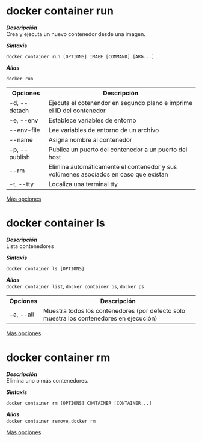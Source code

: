 # docker container run

***Descripción***  
Crea y ejecuta un nuevo contenedor desde una imagen.  

***Sintaxis***  
```
docker container run [OPTIONS] IMAGE [COMMAND] [ARG...]
```

***Alias***  
```
docker run
```

<table>
  <tr>
    <th>Opciones</th>
    <th>Descripción</th>
  </tr>
  <tr>
    <td>-d, --detach</td>
    <td>Ejecuta el cotenendor en segundo plano e imprime el ID del contenedor</td>
  </tr>
  <tr>
    <td>-e, --env</td>
    <td>Establece variables de entorno</td>
  </tr>
  <tr>
    <td>--env-file</td>
    <td>Lee variables de entorno de un archivo</td>
  </tr>
  <tr>
    <td>--name</td>
    <td>Asigna nombre al contenedor</td>
  </tr>
  <tr>
    <td>-p, --publish</td>
    <td>Publica un puerto del contenedor a un puerto del host</td>
  </tr>
  <tr>
    <td>--rm</td>
    <td>Elimina automáticamente el contenedor y sus volúmenes asociados en caso que existan</td>
  </tr>
  <tr>
    <td>-t, --tty</td>
    <td>Localiza una terminal tty</td>
  </tr>
</table>

[Más opciones](https://docs.docker.com/reference/cli/docker/container/run/)  

# docker container ls

***Descripción***  
Lista contenedores  

***Sintaxis***
```
docker container ls [OPTIONS]
```

***Alias***  
`docker container list`, `docker container ps`, `docker ps`  

<table>
  <tr>
    <th>Opciones</th>
    <th>Descripción</th>
  </tr>
  <tr>
    <td>-a, --all</td>
    <td>Muestra todos los contenedores (por defecto solo muestra los contenedores en ejecución)</td>
  </tr>
</table>

[Más opciones](https://docs.docker.com/reference/cli/docker/container/ls/)  

# docker container rm  

***Descripción***    
Elimina uno o más contenedores.  

***Sintaxis***  
```
docker container rm [OPTIONS] CONTAINER [CONTAINER...]
```

***Alias***  
`docker container remove`, `docker rm` 

[Más opciones](https://docs.docker.com/reference/cli/docker/container/rm/)  





